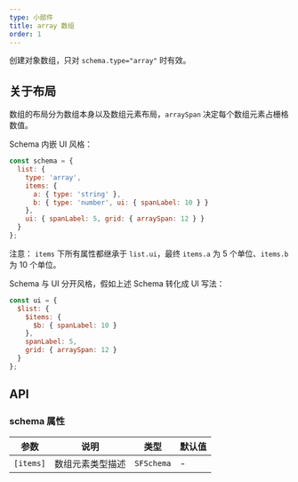 ```yaml
---
type: 小部件
title: array 数组
order: 1
---
```


创建对象数组，只对 `schema.type="array"` 时有效。

## 关于布局
数组的布局分为数组本身以及数组元素布局，`arraySpan` 决定每个数组元素占栅格数值。

Schema 内嵌 UI 风格：

```javascript
const schema = {
  list: {
    type: 'array',
    items: {
      a: { type: 'string' },
      b: { type: 'number', ui: { spanLabel: 10 } }
    },
    ui: { spanLabel: 5, grid: { arraySpan: 12 } }
  }
};
```

注意： `items` 下所有属性都继承于 `list.ui`，最终 `items.a` 为 5 个单位、`items.b` 为 10 个单位。

Schema 与 UI 分开风格，假如上述 Schema 转化成 UI 写法：

```javascript
const ui = {
  $list: {
    $items: {
      $b: { spanLabel: 10 }
    },
    spanLabel: 5,
    grid: { arraySpan: 12 }
  }
};
```

## API

### schema 属性

| 参数 | 说明 | 类型 | 默认值 |
|----|----|----|-----|
| `[items]` | 数组元素类型描述 | `SFSchema` | - |

